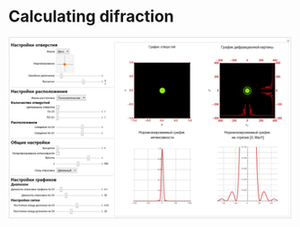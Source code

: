 # Calculating difraction 

![Alt text](https://github.com/OnlyOneUseAcc/project/blob/master/screenShot.JPG?raw=true "Optional Title")

